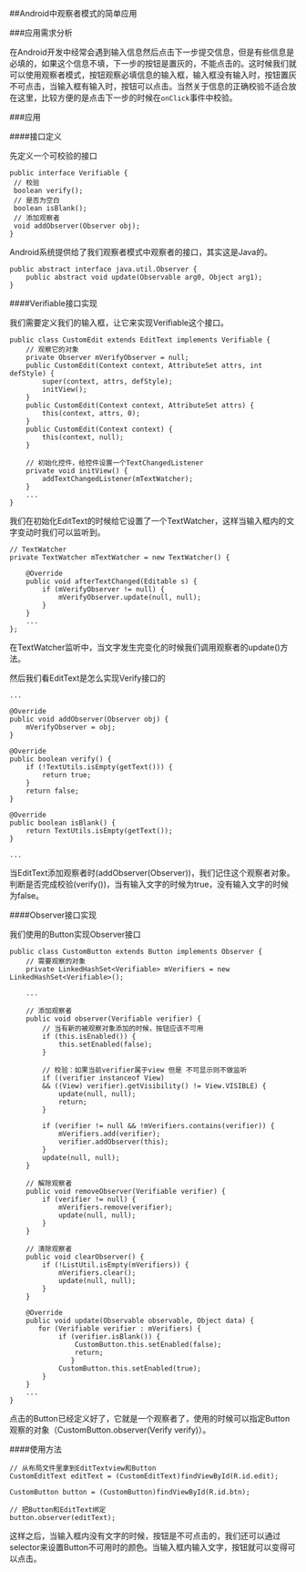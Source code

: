 ##Android中观察者模式的简单应用

###应用需求分析

在Android开发中经常会遇到输入信息然后点击下一步提交信息，但是有些信息是必填的，如果这个信息不填，下一步的按钮是置灰的，不能点击的。这时候我们就可以使用观察者模式，按钮观察必填信息的输入框，输入框没有输入时，按钮置灰不可点击，当输入框有输入时，按钮可以点击。当然关于信息的正确校验不适合放在这里，比较方便的是点击下一步的时候在`onClick`事件中校验。

###应用

####接口定义

先定义一个可校验的接口

```
public interface Verifiable {
 // 校验
 boolean verify();
 // 是否为空白
 boolean isBlank();
 // 添加观察者
 void addObserver(Observer obj);
}
```

Android系统提供给了我们观察者模式中观察者的接口，其实这是Java的。

```
public abstract interface java.util.Observer {
    public abstract void update(Observable arg0, Object arg1);
}

```

####Verifiable接口实现

我们需要定义我们的输入框，让它来实现Verifiable这个接口。

```
public class CustomEdit extends EditText implements Verifiable {
    // 观察它的对象
    private Observer mVerifyObserver = null;
    public CustomEdit(Context context, AttributeSet attrs, int defStyle) {
        super(context, attrs, defStyle);
        initView();
    }
    public CustomEdit(Context context, AttributeSet attrs) {
        this(context, attrs, 0);
    }
    public CustomEdit(Context context) {
        this(context, null);
    }

    // 初始化控件，给控件设置一个TextChangedListener
    private void initView() {
        addTextChangedListener(mTextWatcher);
    }
    ...
}
```

我们在初始化EditText的时候给它设置了一个TextWatcher，这样当输入框内的文字变动时我们可以监听到。

```
// TextWatcher
private TextWatcher mTextWatcher = new TextWatcher() {

    @Override
    public void afterTextChanged(Editable s) {
        if (mVerifyObserver != null) {
            mVerifyObserver.update(null, null);
        }
    }
    ...
};
```

在TextWatcher监听中，当文字发生完变化的时候我们调用观察者的update()方法。

然后我们看EditText是怎么实现Verify接口的

```
...

@Override
public void addObserver(Observer obj) {
    mVerifyObserver = obj;
}

@Override
public boolean verify() {
    if (!TextUtils.isEmpty(getText())) {
        return true;
    }
    return false;
}

@Override
public boolean isBlank() {
    return TextUtils.isEmpty(getText());
}

...
```

当EditText添加观察者时(addObserver(Observer))，我们记住这个观察者对象。判断是否完成校验(verify())，当有输入文字的时候为true，没有输入文字的时候为false。

####Observer接口实现

我们使用的Button实现Observer接口

```
public class CustomButton extends Button implements Observer {
    // 需要观察的对象
    private LinkedHashSet<Verifiable> mVerifiers = new LinkedHashSet<Verifiable>();

    ...

    // 添加观察者
    public void observer(Verifiable verifier) {
        // 当有新的被观察对象添加的时候，按钮应该不可用
        if (this.isEnabled()) {
            this.setEnabled(false);
        }

        // 校验：如果当前verifier属于view 但是 不可显示则不做监听
        if ((verifier instanceof View)
        && ((View) verifier).getVisibility() != View.VISIBLE) {
            update(null, null);
            return;
        }

        if (verifier != null && !mVerifiers.contains(verifier)) {
            mVerifiers.add(verifier);
            verifier.addObserver(this);
        }
        update(null, null);
    }

    // 解除观察者
    public void removeObserver(Verifiable verifier) {
        if (verifier != null) {
            mVerifiers.remove(verifier);
            update(null, null);
        }
    }

    // 清除观察者
    public void clearObserver() {
        if (!ListUtil.isEmpty(mVerifiers)) {
            mVerifiers.clear();
            update(null, null);
        }
    }

    @Override
    public void update(Observable observable, Object data) {
       for (Verifiable verifier : mVerifiers) {
            if (verifier.isBlank()) {
                CustomButton.this.setEnabled(false);
                return;
               }
            CustomButton.this.setEnabled(true);
        }
    }
    ...
}
```

点击的Button已经定义好了，它就是一个观察者了，使用的时候可以指定Button观察的对象（CustomButton.observer(Verify verify)）。

####使用方法

```
// 从布局文件里拿到EditTextview和Button
CustomEditText editText = (CustomEditText)findViewById(R.id.edit);

CustomButton button = (CustomButton)findViewById(R.id.btn);

// 把Button和EditText绑定
button.observer(editText);
```

这样之后，当输入框内没有文字的时候，按钮是不可点击的，我们还可以通过selector来设置Button不可用时的颜色。当输入框内输入文字，按钮就可以变得可以点击。